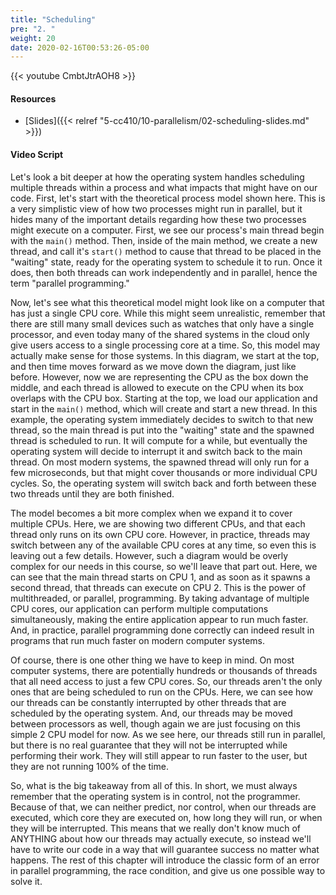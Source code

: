 ```yaml
---
title: "Scheduling"
pre: "2. "
weight: 20
date: 2020-02-16T00:53:26-05:00
---
```


{{< youtube CmbtJtrAOH8 >}}

#### Resources

* [Slides]({{< relref "5-cc410/10-parallelism/02-scheduling-slides.md" >}})

#### Video Script

Let's look a bit deeper at how the operating system handles scheduling multiple threads within a process and what impacts that might have on our code. First, let's start with the theoretical process model shown here. This is a very simplistic view of how two processes might run in parallel, but it hides many of the important details regarding how these two processes might execute on a computer. First, we see our process's main thread begin with the `main()` method. Then, inside of the main method, we create a new thread, and call it's `start()` method to cause that thread to be placed in the "waiting" state, ready for the operating system to schedule it to run. Once it does, then both threads can work independently and in parallel, hence the term "parallel programming." 

Now, let's see what this theoretical model might look like on a computer that has just a single CPU core. While this might seem unrealistic, remember that there are still many small devices such as watches that only have a single processor, and even today many of the shared systems in the cloud only give users access to a single processing core at a time. So, this model may actually make sense for those systems. In this diagram, we start at the top, and then time moves forward as we move down the diagram, just like before. However, now we are representing the CPU as the box down the middle, and each thread is allowed to execute on the CPU when its box overlaps with the CPU box. Starting at the top, we load our application and start in the `main()` method, which will create and start a new thread. In this example, the operating system immediately decides to switch to that new thread, so the main thread is put into the "waiting" state and the spawned thread is scheduled to run. It will compute for a while, but eventually the operating system will decide to interrupt it and switch back to the main thread. On most modern systems, the spawned thread will only run for a few microseconds, but that might cover thousands or more individual CPU cycles. So, the operating system will switch back and forth between these two threads until they are both finished. 

The model becomes a bit more complex when we expand it to cover multiple CPUs. Here, we are showing two different CPUs, and that each thread only runs on its own CPU core. However, in practice, threads may switch between any of the available CPU cores at any time, so even this is leaving out a few details. However, such a diagram would be overly complex for our needs in this course, so we'll leave that part out. Here, we can see that the main thread starts on CPU 1, and as soon as it spawns a second thread, that threads can execute on CPU 2. This is the power of multithreaded, or parallel, programming. By taking advantage of multiple CPU cores, our application can perform multiple computations simultaneously, making the entire application appear to run much faster. And, in practice, parallel programming done correctly can indeed result in programs that run much faster on modern computer systems. 

Of course, there is one other thing we have to keep in mind. On most computer systems, there are potentially hundreds or thousands of threads that all need access to just a few CPU cores. So, our threads aren't the only ones that are being scheduled to run on the CPUs. Here, we can see how our threads can be constantly interrupted by other threads that are scheduled by the operating system. And, our threads may be moved between processors as well, though again we are just focusing on this simple 2 CPU model for now. As we see here, our threads still run in parallel, but there is no real guarantee that they will not be interrupted while performing their work. They will still appear to run faster to the user, but they are not running 100% of the time. 

So, what is the big takeaway from all of this. In short, we must always remember that the operating system is in control, not the programmer. Because of that, we can neither predict, nor control, when our threads are executed, which core they are executed on, how long they will run, or when they will be interrupted. This means that we really don't know much of ANYTHING about how our threads may actually execute, so instead we'll have to write our code in a way that will guarantee success no matter what happens. The rest of this chapter will introduce the classic form of an error in parallel programming, the race condition, and give us one possible way to solve it. 

